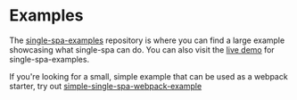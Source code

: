 # Examples
The [single-spa-examples](https://github.com/CanopyTax/single-spa-examples) repository is where you can find a large example showcasing what single-spa can do. You can also visit the [live demo](http://single-spa.surge.sh) for single-spa-examples.

If you're looking for a small, simple example that can be used as a webpack starter, try out [simple-single-spa-webpack-example](https://github.com/joeldenning/simple-single-spa-webpack-example)
